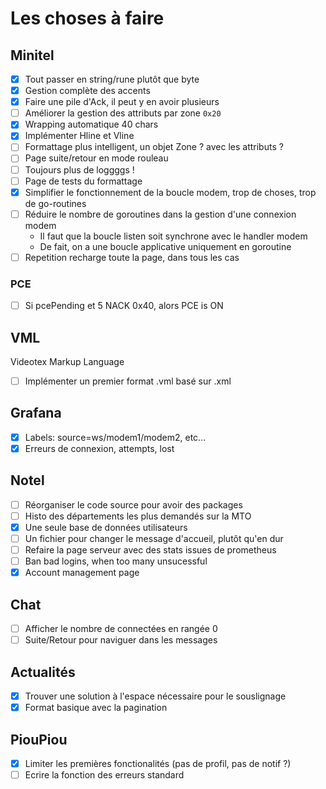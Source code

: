# Les choses à faire

## Minitel

* [x] Tout passer en string/rune plutôt que byte
* [x] Gestion complète des accents
* [x] Faire une pile d'Ack, il peut y en avoir plusieurs
* [ ] Améliorer la gestion des attributs par zone `0x20`
* [x] Wrapping automatique 40 chars
* [x] Implémenter Hline et Vline
* [ ] Formattage plus intelligent, un objet Zone ? avec les attributs ?
* [ ] Page suite/retour en mode rouleau
* [ ] Toujours plus de loggggs !
* [ ] Page de tests du formattage
* [x] Simplifier le fonctionnement de la boucle modem, trop de choses, trop de go-routines
* [ ] Réduire le nombre de goroutines dans la gestion d'une connexion modem
  * Il faut que la boucle listen soit synchrone avec le handler modem
  * De fait, on a une boucle applicative uniquement en goroutine
* [ ] Repetition recharge toute la page, dans tous les cas

### PCE

* [ ] Si pcePending et 5 NACK 0x40, alors PCE is ON

## VML

Videotex Markup Language

* [ ] Implémenter un premier format .vml basé sur .xml

## Grafana

* [x] Labels: source=ws/modem1/modem2, etc...
* [x] Erreurs de connexion, attempts, lost

## Notel

* [ ] Réorganiser le code source pour avoir des packages
* [ ] Histo des départements les plus demandés sur la MTO
* [x] Une seule base de données utilisateurs
* [ ] Un fichier pour changer le message d'accueil, plutôt qu'en dur
* [ ] Refaire la page serveur avec des stats issues de prometheus
* [ ] Ban bad logins, when too many unsucessful
* [x] Account management page

## Chat

* [ ] Afficher le nombre de connectées en rangée 0
* [ ] Suite/Retour pour naviguer dans les messages

## Actualités

* [x] Trouver une solution à l'espace nécessaire pour le souslignage
* [x] Format basique avec la pagination

## PiouPiou

* [x] Limiter les premières fonctionalités (pas de profil, pas de notif ?)
* [ ] Ecrire la fonction des erreurs standard
